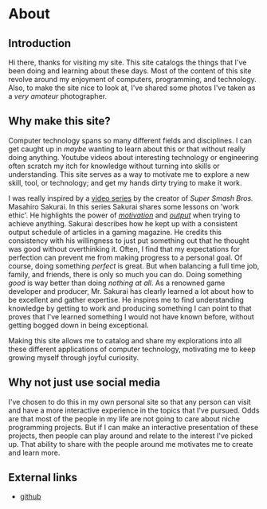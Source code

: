 # About
## Introduction
Hi there, thanks for visiting my site.
This site catalogs the things that I've been doing and learning about these days.
Most of the content of this site revolve around my enjoyment of computers, programming, and technology.
Also, to make the site nice to look at, I've shared some photos I've taken as a _very amateur_ photographer.

## Why make this site? 
Computer technology spans so many different fields and disciplines.
I can get caught up in _maybe_ wanting to learn about this or that without really doing anything.
Youtube videos about interesting technology or engineering often scratch my itch for knowledge without turning into skills or understanding.
This site serves as a way to motivate me to explore a new skill, tool, or technology; and get my hands dirty trying to make it work.

I was really inspired by a [video series](https://www.youtube.com/watch?v=jlFkxfkICO8&list=PLgKCjZ2WsVLSHTbG4lQadRRtjzjARK69h) by the creator of _Super Smash Bros._ Masahiro Sakurai.
In this series Sakurai shares some lessons on 'work ethic'.
He highlights the power of [*motivation*](https://youtu.be/IN-Uh2VfL8c?si=Av3g61ZvVqoye5yh) and [*output*](https://youtu.be/ff7HadWHTJo?si=NDm8zBv1tACM6Tf1) when trying to achieve anything.
Sakurai describes how he kept up with a consistent output schedule of articles in a gaming magazine.
He credits this consistency with his willingness to just put something out that he thought was good without overthinking it.
Often, I find that my expectations for perfection can prevent me from making progress to a personal goal.
Of course, doing something *perfect* is great.
But when balancing a full time job, family, and friends, there is only so much you can do.
Doing something *good* is way better than doing *nothing at all*.
As a renowned game developer and producer, Mr. Sakurai has clearly learned a lot about how to be excellent and gather expertise. 
He inspires me to find understanding knowledge by getting to work and producing something I can point to that proves that I've learned something I would not have known before, without getting bogged down in being exceptional.

Making this site allows me to catalog and share my explorations into all these different applications of computer technology, motivating me to keep growing myself through joyful curiosity.


## Why not just use social media
I've chosen to do this in my own personal site so that any person can visit and have a more interactive experience in the topics that I've pursued.
Odds are that most of the people in my life are not going to care about niche programming projects.
But if I can make an interactive presentation of these projects, then people can play around and relate to the interest I've picked up.
That ability to share with the people around me motivates me to create and learn more.

## External links
* [github](https://github.com/danbotMBM/)